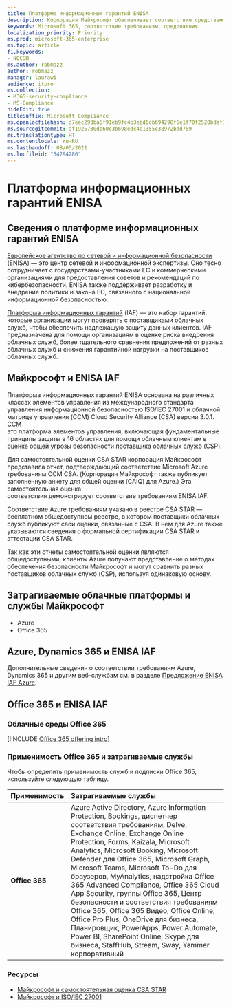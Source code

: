 ```yaml
---
title: Платформа информационных гарантий ENISA
description: Корпорация Майкрософт обеспечивает соответствие средствам оценки риска платформы информационного обеспечения ENISA на основе самостоятельной оценки CSA STAR.
keywords: Microsoft 365, соответствие требованиям, предложения
localization_priority: Priority
ms.prod: microsoft-365-enterprise
ms.topic: article
f1.keywords:
- NOCSH
ms.author: robmazz
author: robmazz
manager: laurawi
audience: itpro
ms.collection:
- M365-security-compliance
- MS-Compliance
hideEdit: true
titleSuffix: Microsoft Compliance
ms.openlocfilehash: d7eec293ba5f91eb9fc4b3ebd6cb694298f6e1f70f2520bdaf1ad630ccdaa31a
ms.sourcegitcommit: af1925730de60c3b698edc4e1355c38972bdd759
ms.translationtype: HT
ms.contentlocale: ru-RU
ms.lasthandoff: 08/05/2021
ms.locfileid: "54294286"
---
```

# <a name="enisa-information-assurance-framework"></a>Платформа информационных гарантий ENISA

## <a name="about-the-enisa-information-assurance-framework"></a>Сведения о платформе информационных гарантий ENISA

[Европейское агентство по сетевой и информационной безопасности](https://www.enisa.europa.eu/) (ENISA) — это центр сетевой и информационной экспертизы. Оно тесно сотрудничает с государствами-участниками ЕС и коммерческими организациями для предоставления советов и рекомендаций по кибербезопасности. ENISA также поддерживает разработку и внедрение политики и закона ЕС, связанного с национальной информационной безопасностью.

[Платформа информационных гарантий](https://www.enisa.europa.eu/publications/cloud-computing-information-assurance-framework) (IAF) — это набор гарантий, которые организации могут проверять с поставщиками облачных служб, чтобы обеспечить надлежащую защиту данных клиентов. IAF предназначена для помощи организациям в оценке риска внедрения облачных служб, более тщательного сравнения предложений от разных облачных служб и снижения гарантийной нагрузки на поставщиков облачных служб.

## <a name="microsoft-and-the-enisa-iaf"></a>Майкрософт и ENISA IAF

Платформа информационных гарантий ENISA основана на различных классах элементов управления из международного стандарта управления информационной безопасностью ISO/IEC 27001 и облачной матрице управления (CCM) Cloud Security Alliance (CSA) версии 3.0.1. CCM  
это платформа элементов управления, включающая фундаментальные принципы защиты в 16 областях для помощи облачным клиентам в оценке общей угрозы безопасности поставщика облачных служб (CSP).

Для самостоятельной оценки CSA STAR корпорация Майкрософт представила отчет, подтверждающий соответствие Microsoft Azure требованиям CCM CSA. (Корпорация Майкрософт также публикует заполненную анкету для общей оценки (CAIQ) для Azure.) Эта самостоятельная оценка  
соответствия демонстрирует соответствие требованиям ENISA IAF.

Соответствие Azure требованиям указано в реестре CSA STAR — бесплатном общедоступном реестре, в котором поставщики облачных служб публикуют свои оценки, связанные с CSA. В нем для Azure также указываются сведения о формальной сертификации CSA STAR и аттестации CSA STAR.

Так как эти отчеты самостоятельной оценки являются общедоступными, клиенты Azure получают представление о методах обеспечения безопасности Майкрософт и могут сравнить разных поставщиков облачных служб (CSP), используя одинаковую основу.

## <a name="microsoft-in-scope-cloud-platforms--services"></a>Затрагиваемые облачные платформы и службы Майкрософт

- Azure
- Office 365

## <a name="azure-dynamics-365-and-enisa-iaf"></a>Azure, Dynamics 365 и ENISA IAF

Дополнительные сведения о соответствии требованиям Azure, Dynamics 365 и другим веб-службам см. в разделе [Предложение ENISA IAF Azure](/azure/compliance/offerings/offering-eu-enisa-iaf).

## <a name="office-365-and-enisa-iaf"></a>Office 365 и ENISA IAF

### <a name="office-365-cloud-environments"></a>Облачные среды Office 365

[!INCLUDE [Office 365 offering intro](../includes/o365-offering-introduction.md)]

### <a name="office-365-applicability-and-in-scope-services"></a>Применимость Office 365 и затрагиваемые службы

Чтобы определить применимость служб и подписки Office 365, используйте следующую таблицу.

| **Применимость** | **Затрагиваемые службы** |
|:------------------|:----------------------|
| **Office 365** | Azure Active Directory, Azure Information Protection, Bookings, диспетчер соответствия требованиям, Delve, Exchange Online, Exchange Online Protection, Forms, Kaizala, Microsoft Analytics, Microsoft Booking, Microsoft Defender для Office 365, Microsoft Graph, Microsoft Teams, Microsoft To-Do для браузеров, MyAnalytics, надстройка Office 365 Advanced Compliance, Office 365 Cloud App Security, группы Office 365, Центр безопасности и соответствия требованиям Office 365, Office 365 Видео, Office Online, Office Pro Plus, OneDrive для бизнеса, Планировщик, PowerApps, Power Automate, Power BI, SharePoint Online, Skype для бизнеса, StaffHub, Stream, Sway, Yammer корпоративный |

### <a name="resources"></a>Ресурсы

- [Майкрософт и самостоятельная оценка CSA STAR](offering-csa-star-self-assessment.md)
- [Майкрософт и ISO/IEC 27001](offering-ISO-27001.md)
